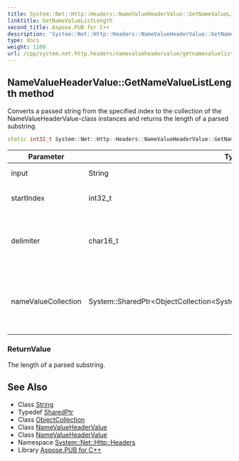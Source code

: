 ```yaml
---
title: System::Net::Http::Headers::NameValueHeaderValue::GetNameValueListLength method
linktitle: GetNameValueListLength
second_title: Aspose.PUB for C++
description: 'System::Net::Http::Headers::NameValueHeaderValue::GetNameValueListLength method. Converts a passed string from the specified index to the collection of the NameValueHeaderValue-class instances and returns the length of a parsed substring in C++.'
type: docs
weight: 1100
url: /cpp/system.net.http.headers/namevalueheadervalue/getnamevaluelistlength/
---
```

## NameValueHeaderValue::GetNameValueListLength method


Converts a passed string from the specified index to the collection of the NameValueHeaderValue-class instances and returns the length of a parsed substring.

```cpp
static int32_t System::Net::Http::Headers::NameValueHeaderValue::GetNameValueListLength(String input, int32_t startIndex, char16_t delimiter, System::SharedPtr<ObjectCollection<System::SharedPtr<NameValueHeaderValue>>> nameValueCollection)
```


| Parameter | Type | Description |
| --- | --- | --- |
| input | String | A string to analyze. |
| startIndex | int32_t | A start position for analyzing. |
| delimiter | char16_t | A string that is used to delimit items in the specified string. |
| nameValueCollection | System::SharedPtr\<ObjectCollection\<System::SharedPtr\<NameValueHeaderValue\>\>\> | The output parameter where a parsed collection will be assigned. |

### ReturnValue

The length of a parsed substring.

## See Also

* Class [String](../../../system/string/)
* Typedef [SharedPtr](../../../system/sharedptr/)
* Class [ObjectCollection](../../objectcollection/)
* Class [NameValueHeaderValue](../)
* Class [NameValueHeaderValue](../)
* Namespace [System::Net::Http::Headers](../../)
* Library [Aspose.PUB for C++](../../../)
